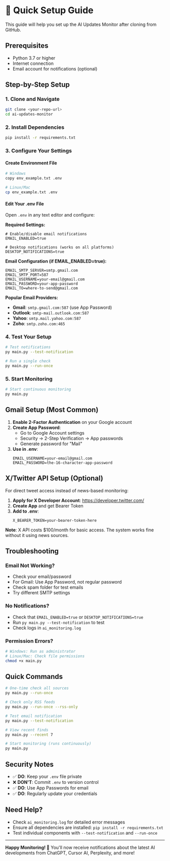 # 🚀 Quick Setup Guide

This guide will help you set up the AI Updates Monitor after cloning from GitHub.

## Prerequisites

- Python 3.7 or higher
- Internet connection
- Email account for notifications (optional)

## Step-by-Step Setup

### 1. Clone and Navigate
```bash
git clone <your-repo-url>
cd ai-updates-monitor
```

### 2. Install Dependencies
```bash
pip install -r requirements.txt
```

### 3. Configure Your Settings

#### Create Environment File
```bash
# Windows
copy env_example.txt .env

# Linux/Mac
cp env_example.txt .env
```

#### Edit Your .env File
Open `.env` in any text editor and configure:

**Required Settings:**
```env
# Enable/disable email notifications
EMAIL_ENABLED=true

# Desktop notifications (works on all platforms)
DESKTOP_NOTIFICATIONS=true
```

**Email Configuration (if EMAIL_ENABLED=true):**
```env
EMAIL_SMTP_SERVER=smtp.gmail.com
EMAIL_SMTP_PORT=587
EMAIL_USERNAME=your-email@gmail.com
EMAIL_PASSWORD=your-app-password
EMAIL_TO=where-to-send@gmail.com
```

**Popular Email Providers:**
- **Gmail**: `smtp.gmail.com:587` (use App Password)
- **Outlook**: `smtp-mail.outlook.com:587`
- **Yahoo**: `smtp.mail.yahoo.com:587`
- **Zoho**: `smtp.zoho.com:465`

### 4. Test Your Setup
```bash
# Test notifications
py main.py --test-notification

# Run a single check
py main.py --run-once
```

### 5. Start Monitoring
```bash
# Start continuous monitoring
py main.py
```

## Gmail Setup (Most Common)

1. **Enable 2-Factor Authentication** on your Google account
2. **Create App Password**:
   - Go to Google Account settings
   - Security → 2-Step Verification → App passwords
   - Generate password for "Mail"
3. **Use in .env**:
   ```env
   EMAIL_USERNAME=your-email@gmail.com
   EMAIL_PASSWORD=the-16-character-app-password
   ```

## X/Twitter API Setup (Optional)

For direct tweet access instead of news-based monitoring:

1. **Apply for X Developer Account**: https://developer.twitter.com/
2. **Create App** and get Bearer Token
3. **Add to .env**:
   ```env
   X_BEARER_TOKEN=your-bearer-token-here
   ```

**Note**: X API costs $100/month for basic access. The system works fine without it using news sources.

## Troubleshooting

### Email Not Working?
- Check your email/password
- For Gmail: Use App Password, not regular password
- Check spam folder for test emails
- Try different SMTP settings

### No Notifications?
- Check that `EMAIL_ENABLED=true` or `DESKTOP_NOTIFICATIONS=true`
- Run `py main.py --test-notification` to test
- Check logs in `ai_monitoring.log`

### Permission Errors?
```bash
# Windows: Run as administrator
# Linux/Mac: Check file permissions
chmod +x main.py
```

## Quick Commands

```bash
# One-time check all sources
py main.py --run-once

# Check only RSS feeds
py main.py --run-once --rss-only

# Test email notification
py main.py --test-notification

# View recent finds
py main.py --recent 7

# Start monitoring (runs continuously)
py main.py
```

## Security Notes

- ✅ **DO**: Keep your `.env` file private
- ❌ **DON'T**: Commit `.env` to version control
- ✅ **DO**: Use App Passwords for email
- ✅ **DO**: Regularly update your credentials

## Need Help?

- Check `ai_monitoring.log` for detailed error messages
- Ensure all dependencies are installed: `pip install -r requirements.txt`
- Test individual components with `--test-notification` and `--run-once`

---

**Happy Monitoring! 🤖** You'll now receive notifications about the latest AI developments from ChatGPT, Cursor AI, Perplexity, and more! 